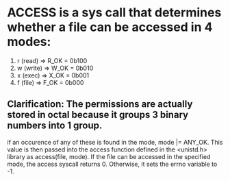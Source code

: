 # ACCESS is a sys call that determines whether a file can be accessed in 4 modes:
1. r (read)  => R_OK = 0b100
2. w (write) => W_OK = 0b010
3. x (exec)  => X_OK = 0b001
4. f (file)  => F_OK = 0b000

## Clarification: The permissions are actually stored in octal because it groups 3 binary numbers into 1 group.

if an occurence of any of these is found in the mode, mode |= ANY_OK. This value is then passed into the access function defined in the <unistd.h> library as access(file, mode). If the file can be accessed in the specified mode, the access syscall returns 0. Otherwise, it sets the errno variable to -1.
